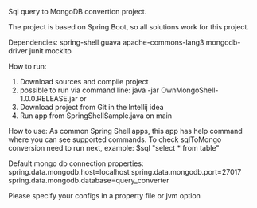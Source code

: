 Sql query to MongoDB convertion project.

The project is based on Spring Boot, so all solutions work for this project.

Dependencies:
spring-shell
guava
apache-commons-lang3
mongodb-driver
junit
mockito

How to run:
1) Download sources and compile project
2) possible to run via command line: java -jar OwnMongoShell-1.0.0.RELEASE.jar 
or
3) Download project from Git in the Intellij idea
4) Run app from SpringShellSample.java on main 

How to use: 
As common Spring Shell apps, this app has help command where you can see supported commands.
To check sqlToMongo conversion need to run next, example:
$sql "select * from table"

Default mongo db connection properties:
spring.data.mongodb.host=localhost
spring.data.mongodb.port=27017
spring.data.mongodb.database=query_converter

Please specify your configs in a property file or jvm option